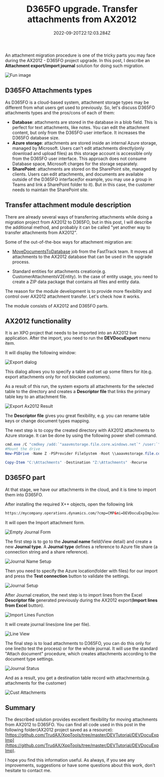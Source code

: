 ﻿---
title: "D365FO upgrade. Transfer attachments from AX2012"
date: "2022-09-20T22:12:03.284Z"
tags: ["XppDEVTutorial", "D365FO Upgrade"]
path: "/upgradeD365-attachments"
featuredImage: "./logo.png"
excerpt: "The blog post describes a procedure to transfer attachments from AX2012 to D365FO"
---

An attachment migration procedure is one of the tricky parts you may face during the AX2012 - D365FO project upgrade. In this post, I describe an **Attachment export/import journal** solution for doing such migration.

![Fun image](CloudFunny.jpg)

## D365FO Attachments types

As D365FO is a cloud-based system, attachment storage types may be different from what users get used to previously. So, let's discuss D365FO attachments types and the pros/cons of each of them:

- **Database**: attachments are stored in the database in a blob field. This is perfect for text attachments, like notes. You can edit the attachment content, but only from the D365FO user interface. It increases the D365FO database size.
- **Azure storage**: attachments are stored inside an internal Azure storage, managed by Microsoft. Users can't edit attachments directly(only download and upload files) as this storage account is accessible only from the D365FO user interface. This approach does not consume Database space, Microsoft charges for the storage separately.
- **SharePoint**: attachments are stored on the SharePoint site, managed by clients. Users can edit attachments, and documents are available outside of the D365FO interface(for example, you may use a group in Teams and link a SharePoint folder to it). But in this case, the customer needs to maintain the SharePoint site.

## Transfer attachment module description

There are already several ways of transferring attachments while doing a migration project from AX2012 to D365FO, but in this post, I will describe the additional method, and probably it can be called "yet another way to transfer attachments from AX2012".

Some of the out-of-the-box ways for attachment migration are:

- [MoveDocumentsToDatabase](https://github.com/microsoft/Dynamics-365-FastTrack-Implementation-Assets/blob/master/AX2012DataUpgrade/MoveDocumentsToDatabase ) job from the FastTrack team. It moves all attachments to the AX2012 database that can be used in the upgrade process.

- Standard entities for attachments creation(e.g. CustomerAttachmentsV2Entity). In the case of entity usage, you need to create a ZIP data package that contains all files and entity data.

The reason for the module development is to provide more flexibility and control over AX2012 attachment transfer. Let's check how it works.

The module consists of AX2012 and D365FO parts.

## AX2012 functionality

It is an XPO project that needs to be imported into an AX2012 live application. After the import, you need to run the **DEVDocuExport** menu item.

It will display the following window:

![Export dialog](ExportAx2012.png)

This dialog allows you to specify a table and set up some filters for it(e.g. export attachments only for not blocked customers).

As a result of this run, the system exports all attachments for the selected table to the directory and creates a **Descriptor file** that links the primary table key to an attachment file.

![Export Ax2012 Result](ExportAx2012Result.png)

The **Descriptor file** gives you great flexibility, e.g. you can rename table keys or change document types mapping.

The next step is to copy the created directory with AX2012 attachments to Azure storage. It can be done by using the following power shell command.

```powershell
cmd.exe /C "cmdkey /add:`"aaavmstorage.file.core.windows.net`" /user:`"localhost\aaavmstorage`" /pass:`"BQubgv1NlZE+LtbbL8jKLrkVSwBlLHGuygbu9fy6gDv+UiRTiw63cpmVlAEVhSLCup1XRbbVajt6ww==`""
#Mount the drive
New-PSDrive -Name Z -PSProvider FileSystem -Root \\aaavmstorage.file.core.windows.net\aaavmfileshare

Copy-Item "C:\Attachments" -Destination "Z:\Attachments" -Recurse
```

## D365FO part

At that stage, we have our attachments in the cloud, and it is time to import them into D365FO.

After installing the required X++ objects, open the following link

```html
https://mycompany.operations.dynamics.com/?cmp=CMP&mi=DEVDocuExpImpJournalTable
```

It will open the Import attachment form.

![Empty Journal Form](EmptyJournalForm.png)

The first step is to go to the **Journal name** field(View detail) and create a new **Journal type**. A **Journal type** defines a reference to Azure file share (a connection string and a share reference).

![Journal Name Setup](JournalNameSetup.png)

Then you need to specify the Azure location(folder with files) for our import and press the **Test connection** button to validate the settings.

![Journal Setup](JournalSetup.png)

After Journal creation, the next step is to import lines from the Excel **Descriptor file** generated previously during the AX2012 export(**Import lines from Excel** button).

![Import Lines Function](ImportLinesFunction.png)

It will create journal lines(one line per file).

![Line View](LineView.png)

The final step is to load attachments to D365FO, you can do this only for one line(to test the process) or for the whole journal. It will use the standard "Attach document" procedure, which creates attachments according to the document type settings.

![Journal Status](JournalStatus.png)

And as a result, you get a destination table record with attachments(e.g. attachments for the customer)

![Cust Attachments](CustAttachments.png)

## Summary

The described solution provides excellent flexibility for moving attachments from AX2012 to D365FO. You can find all code used in this post in the following folder(AX2012 project saved as a resource): [https://github.com/TrudAX/XppTools/tree/master/DEVTutorial/DEVDocuExpImp](https://github.com/TrudAX/XppTools/tree/master/DEVTutorial/DEVDocuExpImp).

I hope you find this information useful. As always, if you see any improvements, suggestions or have some questions about this work, don't hesitate to contact me.
